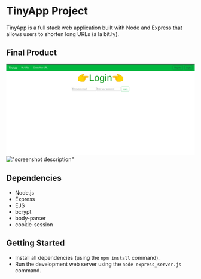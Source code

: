 # TinyApp Project

TinyApp is a full stack web application built with Node and Express that allows users to shorten long URLs (à la bit.ly).

## Final Product


!["Home Page"](Screenshots/Home-page.png)
!["screenshot description"](#)

## Dependencies

- Node.js
- Express
- EJS
- bcrypt
- body-parser
- cookie-session

## Getting Started

- Install all dependencies (using the `npm install` command).
- Run the development web server using the `node express_server.js` command.